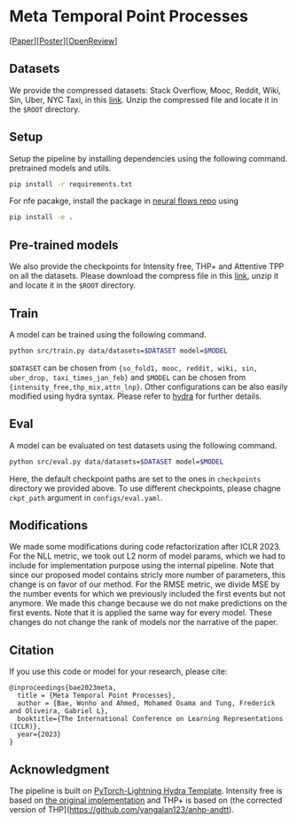 # Meta Temporal Point Processes
[[Paper](https://openreview.net/pdf?id=QZfdDpTX1uM)][[Poster](https://iclr.cc/media/PosterPDFs/ICLR%202023/11395.png?t=1682361273.0520558)][[OpenReview](https://openreview.net/forum?id=QZfdDpTX1uM)]

## Datasets
We provide the compressed datasets: Stack Overflow, Mooc, Reddit, Wiki, Sin, Uber, NYC Taxi, in this [link](https://drive.google.com/file/d/1pL1wDG1elgtUa0CPv4GP21xGII-Ymk0x/view?usp=drive_link).
Unzip the compressed file and locate it in the `$ROOT` directory.


## Setup
Setup the pipeline by installing dependencies using the following command.
pretrained models and utils.
```bash
pip install -r requirements.txt
```
For nfe pacakge, install the package in [neural flows repo](https://github.com/mbilos/neural-flows-experiments) using
```bash
pip install -e .
```


## Pre-trained models
We also provide the checkpoints for Intensity free, THP+ and Attentive TPP on all the datasets.
Please download the compress file in this [link](https://drive.google.com/file/d/1frnaUoToJIMh9BnQaqz4zy3HNtaoKe35/view?usp=drive_link), unzip it and locate it in the `$ROOT` directory.



## Train
A model can be trained using the following command.
```bash
python src/train.py data/datasets=$DATASET model=$MODEL
```
`$DATASET` can be chosen from `{so_fold1, mooc, reddit, wiki, sin, uber_drop, taxi_times_jan_feb}` and `$MODEL` can be chosen from `{intensity_free,thp_mix,attn_lnp}`.
Other configurations can be also easily modified using hydra syntax. Please refer to [hydra](https://hydra.cc/docs/intro/) for further details.


## Eval
A model can be evaluated on test datasets using the following command.
```bash
python src/eval.py data/datasets=$DATASET model=$MODEL
```
Here, the default checkpoint paths are set to the ones in `checkpoints` directory we provided above.
To use different checkpoints, please chagne `ckpt_path` argument in `configs/eval.yaml`.


## Modifications
We made some modifications during code refactorization after ICLR 2023.
For the NLL metric, we took out L2 norm of model params, which we had to include for implementation purpose using the internal pipeline.
Note that since our proposed model contains stricly more number of parameters, this change is on favor of our method.
For the RMSE metric, we divide MSE by the number events for which we previously included the first events but not anymore.
We made this change because we do not make predictions on the first events.
Note that it is applied the same way for every model.
These changes do not change the rank of models nor the narrative of the paper.


## Citation
If you use this code or model for your research, please cite:

    @inproceedings{bae2023meta,
      title = {Meta Temporal Point Processes},
      author = {Bae, Wonho and Ahmed, Mohamed Osama and Tung, Frederick and Oliveira, Gabriel L},
      booktitle={The International Conference on Learning Representations (ICLR)},
      year={2023}
    }


## Acknowledgment
The pipeline is built on [PyTorch-Lightning Hydra Template](https://github.com/ashleve/lightning-hydra-template).
Intensity free is based on [the original implementation](https://github.com/shchur/ifl-tpp) and THP+ is based on (the corrected version of THP](https://github.com/yangalan123/anhp-andtt).



